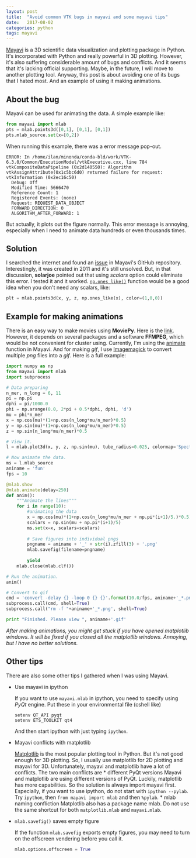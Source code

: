 ```yaml
---
layout: post
title:  "Avoid common VTK bugs in mayavi and some mayavi tips"
date:   2017-08-02
categories: python
tags: mayavi
---
```


[Mayavi](http://docs.enthought.com/mayavi/mayavi/) is a 3D scientific data visualization and plotting package in Python.
It's incorporated with Python and really powerful in 3D plotting.
However, it's also suffering considerable amount of bugs and conflicts.
And it seems that it's lacking official supporting.
Maybe, in the future, I will move to another plotting tool.
Anyway, this post is about avoiding one of its bugs that I hated most.
And an example of using it making animations.

## About the bug
Mayavi can be used for animating the data.
A simple example like:

```python
from mayavi import mlab
pts = mlab.points3d([0,1], [0,1], [0,1])
pts.mlab_source.set(x=[0,2])
```

When running this example, there was a error message pop-out.

```
ERROR: In /home/ilan/minonda/conda-bld/work/VTK-6.3.0/Common/ExecutionModel/vtkExecutive.cxx, line 784
vtkCompositeDataPipeline (0x2d140550): Algorithm vtkAssignAttribute(0x1c5bc6d0) returned failure for request: vtkInformation (0x2ec16c50)
  Debug: Off
  Modified Time: 5666470
  Reference Count: 1
  Registered Events: (none)
  Request: REQUEST_DATA_OBJECT
  FORWARD_DIRECTION: 0
  ALGORITHM_AFTER_FORWARD: 1
```

But actually, it plots out the figure normally.
This error message is annoying, especially when I need to animate data hundreds or even thousands times.

## Solution
I searched the internet and found an [issue](https://github.com/enthought/mayavi/issues/3) in Mayavi's GitHub repository.
Interestingly, it was created in 2011 and it's still unsolved.
But, in that discussion, **solarjoe** pointed out that using *scalars* option could eliminate this error.
I tested it and it worked.
[`np.ones_like()`](https://docs.scipy.org/doc/numpy/reference/generated/numpy.ones_like.html) function would be a good idea when you don't need any scalars, like:

```python
plt = mlab.points3d(x, y, z, np.ones_like(x), color=(1,0,0))
```

## Example for making animations
There is an easy way to make movies using **MoviePy**.
Here is the [link](http://zulko.github.io/blog/2014/11/29/data-animations-with-python-and-moviepy/).
However, it depends on several packages and a software **FFMPEG**, which would be not convenient for cluster using.
Currently, I'm using the [animate](http://docs.enthought.com/mayavi/mayavi/auto/mlab_other_functions.html#mayavi.mlab.animate) function in Mayavi.
And for making *gif*, I use [Imagemagick](https://www.imagemagick.org/script/index.php) to convert multiple *png* files into a *gif*.
Here is a full example:

```python
import numpy as np
from mayavi import mlab
import subprocess

# Data preparing
n_mer, n_long = 6, 11
pi = np.pi
dphi = pi/1000.0
phi = np.arange(0.0, 2*pi + 0.5*dphi, dphi, 'd')
mu = phi*n_mer
x = np.cos(mu)*(1+np.cos(n_long*mu/n_mer)*0.5)
y = np.sin(mu)*(1+np.cos(n_long*mu/n_mer)*0.5)
z = np.sin(n_long*mu/n_mer)*0.5

# View it.
l = mlab.plot3d(x, y, z, np.sin(mu), tube_radius=0.025, colormap='Spectral')

# Now animate the data.
ms = l.mlab_source
aniname = 'fun'
fps = 10

@mlab.show
@mlab.animate(delay=250)
def anim():
    """Animate the lines"""
    for i in range(10):
		#animating the data
        x = np.cos(mu)*(1+np.cos(n_long*mu/n_mer + np.pi*(i+1)/5.)*0.5)
        scalars = np.sin(mu + np.pi*(i+1)/5)
        ms.set(x=x, scalars=scalars)
		
		# Save figures into individual pngs
        pngname = aniname + '_' + str(i).zfill(3) + '.png'
        mlab.savefig(filename=pngname)
				
        yield
    mlab.close(mlab.clf())

# Run the animation.
anim()

# Convert to gif
cmd = 'convert -delay {} -loop 0 {} {}'.format(10.0/fps, aniname+'_*.png', aniname+'.gif')
subprocess.call(cmd, shell=True)
subprocess.call("rm -f "+aniname+'_*.png', shell=True)

print "Finished. Please view ", aniname+'.gif'
```

*After making animations, you might get stuck if you have opened matplotlib windows.*
*It will be fixed if you closed all the matplotlib windows.*
*Annoying, but I have no better solutions.*

## Other tips

There are also some other tips I gathered when I was using Mayavi.

- Use mayavi in ipython

  If you want to use `mayavi.mlab` in ipython, you need to specify using *PyQt* engine.
  Put these in your environmental file (cshell like)
  
  ```shell
  setenv QT_API pyqt
  setenv ETS_TOOLKIT qt4
  ```
  
  And then start ipython with just typing `ipython`.

- Mayavi conflicts with matplotlib

  [Matplotlib](https://matplotlib.org/) is the most popular plotting tool in Python.
  But it's not good enough for 3D plotting.
  So, I usually use matplotlib for 2D plotting and mayavi for 3D.
  Unfortunately, mayavi and matplotlib have a lot of conflicts.
  The two main conflicts are 
	  * different PyQt versions
		Mayavi and matplotlib are using different versions of PyQt.
		Luckily, matplotlib has more capabilities.
		So the solution is always import mayavi first.
		Especially, if you want to use ipython, do not start with `ipython --pylab`.
		Try `ipython`, then `from mayavi import mlab` and then `%pylab`.
	  * mlab naming confliction
		Matplotlib also has a package name mlab.
		Do not use the same shortcut for both `matplotlib.mlab` and `mayavi.mlab`.

- `mlab.savefig()` saves empty figure

  If the function `mlab.savefig` exports empty figures, you may need to turn on the offscreen vendering before you call it.
  
  ```python
  mlab.options.offscreen = True
  ```
  
